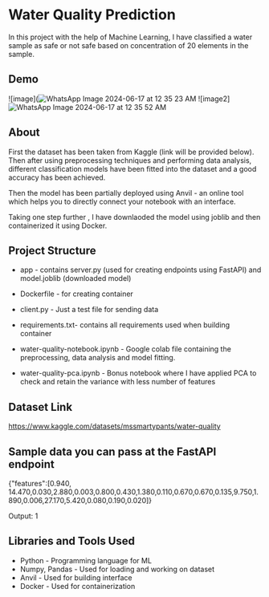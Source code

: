 
# Water Quality Prediction

In this project with the help of Machine Learning, I have classified a water sample as safe or not safe based on concentration of 20 elements in the sample.



## Demo
![image](![WhatsApp Image 2024-06-17 at 12 35 23 AM](https://github.com/Bhuvan588/Water-Quality-Prediction/assets/68458621/65a7eb00-3c20-4167-ac53-d0b90d9b1349)
![image2]![WhatsApp Image 2024-06-17 at 12 35 52 AM](https://github.com/Bhuvan588/Water-Quality-Prediction/assets/68458621/47a64b26-ff7c-42fe-ae2c-1f6cf5a8c9bf)





## About

First the dataset has been taken from Kaggle (link will be provided below). Then after using preprocessing techniques and performing data analysis, different classification models have been fitted into the dataset and a good accuracy has been achieved.

Then the model has been partially deployed using Anvil - an online tool which helps you to directly connect your notebook with an interface.

Taking one step further , I have downlaoded the model using joblib and then containerized it using Docker.
## Project Structure
- app - contains server.py (used for creating endpoints using FastAPI) and model.joblib (downloaded model)

- Dockerfile - for creating container
- client.py - Just a test file for sending data
- requirements.txt- contains all requirements used when building container
- water-quality-notebook.ipynb - Google colab file containing the preprocessing, data analysis and model fitting.
- water-quality-pca.ipynb - Bonus notebook where I have applied PCA to check and retain the variance with less number of features
## Dataset Link

https://www.kaggle.com/datasets/mssmartypants/water-quality

## Sample data you can pass at the FastAPI endpoint

{"features":[0.940, 14.470,0.030,2.880,0.003,0.800,0.430,1.380,0.110,0.670,0.670,0.135,9.750,1.890,0.006,27.170,5.420,0.080,0.190,0.020]}

Output: 1
## Libraries and Tools Used

- Python - Programming language for ML
- Numpy, Pandas - Used for loading and working on dataset
- Anvil - Used for building interface
- Docker - Used for containerization

